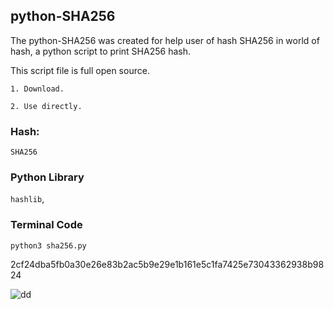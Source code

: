 ## python-SHA256

The python-SHA256 was created for help user of hash SHA256 in world of hash, a python script to print SHA256 hash. 

This script file is full open source.

`1. Download.`

`2. Use directly.`

### Hash:
`SHA256`

### Python Library
`hashlib`,

### Terminal Code
```
python3 sha256.py
```



2cf24dba5fb0a30e26e83b2ac5b9e29e1b161e5c1fa7425e73043362938b9824

![dd](https://github.com/user-attachments/assets/8cdea080-600d-4137-a452-a7178f255148)

